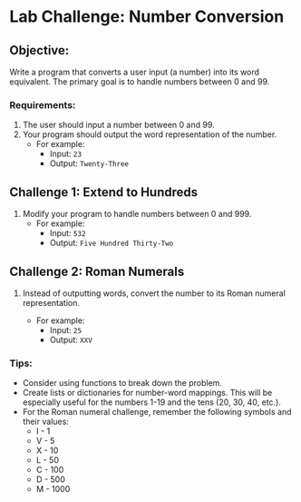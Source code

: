 # Lab Challenge: Number Conversion

## Objective:

Write a program that converts a user input (a number) into its word equivalent. The primary goal is to handle numbers between 0 and 99.

### Requirements:

1. The user should input a number between 0 and 99.
2. Your program should output the word representation of the number.
   - For example:
     - Input: `23`
     - Output: `Twenty-Three`

## Challenge 1: Extend to Hundreds

1. Modify your program to handle numbers between 0 and 999.
   - For example:
     - Input: `532`
     - Output: `Five Hundred Thirty-Two`

## Challenge 2: Roman Numerals

1. Instead of outputting words, convert the number to its Roman numeral representation.

   - For example:
     - Input: `25`
     - Output: `XXV`

### Tips:

- Consider using functions to break down the problem.
- Create lists or dictionaries for number-word mappings. This will be especially useful for the numbers 1-19 and the tens (20, 30, 40, etc.).
- For the Roman numeral challenge, remember the following symbols and their values:
  - I - 1
  - V - 5
  - X - 10
  - L - 50
  - C - 100
  - D - 500
  - M - 1000